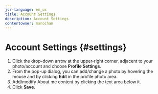 ```yaml
---
jcr-language: en_us
title: Account Settings
description: Account Settings
contentowner: manochan
---
```



# Account Settings {#settings}

1. Click the drop-down arrow at the upper-right corner, adjacent to your photo/account and choose **Profile Settings**.
1. From the pop-up dialog, you can add/change a photo by hovering the mouse and by clicking **Edit** in the profile photo area.
1. Add/modify About me content by clicking the text area below it.
1. Click **Save**.
